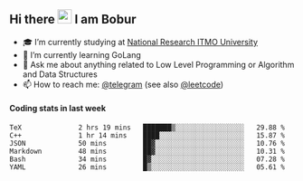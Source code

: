 ## Hi there <img src="https://media.giphy.com/media/hvRJCLFzcasrR4ia7z/giphy.gif" width="25px" height="25px"> I am Bobur

- :mortar_board: I’m currently studying at [National Research ITMO University](https://itmo.ru/)
- :seedling: I’m currently learning GoLang
- :speech_balloon: Ask me about anything related to Low Level Programming or Algorithm and Data Structures
- :mailbox: How to reach me: [@telegram](https://t.me/octoant) (see also [@leetcode](https://leetcode.com/octoant/))    

#### Coding stats in last week

<!--START_SECTION:waka-->

```text
TeX              2 hrs 19 mins   ███████▒░░░░░░░░░░░░░░░░░   29.88 %
C++              1 hr 14 mins    ████░░░░░░░░░░░░░░░░░░░░░   15.87 %
JSON             50 mins         ██▓░░░░░░░░░░░░░░░░░░░░░░   10.76 %
Markdown         48 mins         ██▓░░░░░░░░░░░░░░░░░░░░░░   10.31 %
Bash             34 mins         █▓░░░░░░░░░░░░░░░░░░░░░░░   07.28 %
YAML             26 mins         █▒░░░░░░░░░░░░░░░░░░░░░░░   05.61 %
```

<!--END_SECTION:waka-->
